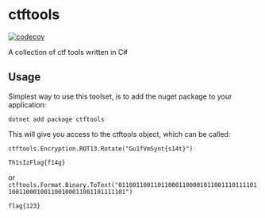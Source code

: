 # ctftools
[![codecov](https://codecov.io/gh/Emil8250/ctftools/graph/badge.svg?token=MTV8B34LKJ)](https://codecov.io/gh/Emil8250/ctftools)

A collection of ctf tools written in C#

## Usage
Simplest way to use this toolset, is to add the nuget package to your application:

```dotnet add package ctftools```

This will give you access to the ctftools object, which can be called: 

```ctftools.Encryption.ROT13.Rotate("Gu1fVmSynt{s14t}")```

```Th1sIzFlag{f14g}```

or ```ctftools.Format.Binary.ToText("011001100110110001100001011001110111101100110001001100100011001101111101")```

```flag{123}```
